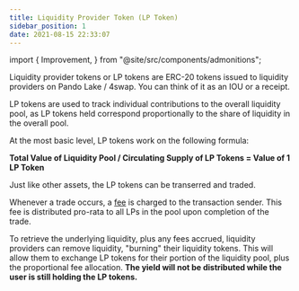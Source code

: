 ```yaml
---
title: Liquidity Provider Token (LP Token)
sidebar_position: 1
date: 2021-08-15 22:33:07
---
```


import {
  Improvement,
} from "@site/src/components/admonitions";

<Improvement />

Liquidity provider tokens or LP tokens are ERC-20 tokens issued to liquidity providers on Pando Lake / 4swap. You can think of it as an IOU or a receipt. 

LP tokens are used to track individual contributions to the overall liquidity pool, as LP tokens held correspond proportionally to the share of liquidity in the overall pool.

At the most basic level, LP tokens work on the following formula:

**Total Value of Liquidity Pool / Circulating Supply of LP Tokens =  Value of 1 LP Token**

Just like other assets, the LP tokens can be transerred and traded.  

Whenever a trade occurs, a [fee](./trading-fee) is charged to the transaction sender. This fee is distributed pro-rata to all LPs in the pool upon completion of the trade.

To retrieve the underlying liquidity, plus any fees accrued, liquidity providers can remove liquidity, "burning" their liquidity tokens. This will allow them to exchange LP tokens for their portion of the liquidity pool, plus the proportional fee allocation. **The yield will not be distributed while the user is still holding the LP tokens.**





